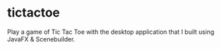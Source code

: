 # tictactoe
Play a game of Tic Tac Toe with the desktop application that I built using JavaFX &amp; Scenebuilder.
